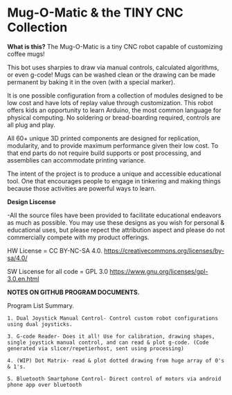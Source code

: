 # Mug-O-Matic & the TINY CNC Collection
**What is this?**
The Mug-O-Matic is a tiny CNC robot capable of customizing coffee mugs! 

This bot uses sharpies to draw via manual controls, calculated algorithms, or even g-code! Mugs can be washed clean or the drawing can be made permanent by baking it in the oven (with a special marker). 

It is one possible configuration from a collection of modules designed to be low cost and have lots of replay value through customization. This robot offers kids an opportunity to learn Arduino, the most common language for physical computing. No soldering or bread-boarding required, controls are all plug and play. 

All 60+ unique 3D printed components are designed for replication, modularity, and to provide maximum performance given their low cost. To that end parts do not require build supports or post processing, and assemblies can accommodate printing variance. 

The intent of the project is to produce a unique and accessible educational tool. One that encourages people to engage in tinkering and making things because those activities are powerful ways to learn. 


**Design Liscense**

-All the source files have been provided to facilitate educational endeavors as much as possible. You may use these designs as you wish for personal & educational uses, but please repect the attribution aspect and please do not commercially compete with my product offerings. 

HW License = CC BY-NC-SA 4.0.
https://creativecommons.org/licenses/by-sa/4.0/
        
SW Liscense for all code = GPL 3.0 
https://www.gnu.org/licenses/gpl-3.0.en.html

  

**NOTES ON GITHUB PROGRAM DOCUMENTS.**

Program List Summary.

    1. Dual Joystick Manual Control- Control custom robot configurations using dual joysticks.
      
    3. G-code Reader- Does it all! Use for calibration, drawing shapes, single joystick manual control, and can read & plot g-code. (Code generated via slicer/repetierhost, sent using processing)
    
    4. (WIP) Dot Matrix- read & plot dotted drawing from huge array of 0's & 1's. 
    
    5. Bluetooth Smartphone Control- Direct control of motors via android phone app over bluetooth
    
